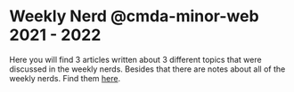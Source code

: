 # Weekly Nerd @cmda-minor-web 2021 - 2022

Here you will find 3 articles written about 3 different topics that were discussed in the weekly nerds. Besides that there are notes about all of the weekly nerds. Find them [here](https://github.com/norakramer1/weekly-nerd-2122/wiki).
